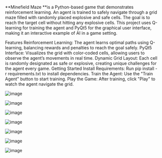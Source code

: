 **Minefield Maze **is a Python-based game that demonstrates reinforcement learning. An agent is trained to safely navigate through a grid maze filled with randomly placed explosive and safe cells. The goal is to reach the target cell without hitting any explosive cells. This project uses Q-learning for training the agent and PyQt5 for the graphical user interface, making it an interactive example of AI in a game setting.

Features
Reinforcement Learning: The agent learns optimal paths using Q-learning, balancing rewards and penalties to reach the goal safely.
PyQt5 Interface: Visualizes the grid with color-coded cells, allowing users to observe the agent’s movements in real time.
Dynamic Grid Layout: Each cell is randomly designated as safe or explosive, creating unique challenges for the agent every game.
Getting Started
Install Requirements: Run pip install -r requirements.txt to install dependencies.
Train the Agent: Use the "Train Agent" button to start training.
Play the Game: After training, click "Play" to watch the agent navigate the grid.


![image](https://github.com/user-attachments/assets/6db393a4-c25f-4343-b356-d4beac610cd9)

![image](https://github.com/user-attachments/assets/085f7e22-7f33-4d41-b442-be43849998ef)

![image](https://github.com/user-attachments/assets/f0cb5ecf-e6fa-4b87-9b2f-8fda3d83cb3d)

![image](https://github.com/user-attachments/assets/650dc996-dfbe-4934-8483-89c65e21bea6)


![image](https://github.com/user-attachments/assets/bd9d2a5b-0a9e-4739-b736-5545a636a380)

![image](https://github.com/user-attachments/assets/49f05ccf-6c3b-4401-87fb-a76cdfd84c03)

![image](https://github.com/user-attachments/assets/243975db-b5ed-4921-b8e9-4f38e011be64)
